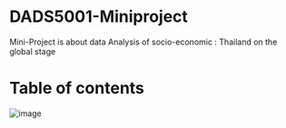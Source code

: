 # DADS5001-Miniproject
Mini-Project is about data Analysis of socio-economic : Thailand on the global stage
<h1>Table of contents</h1>

![image](https://github.com/user-attachments/assets/99bd3baf-8946-4e80-8941-09f6c13b2990)






